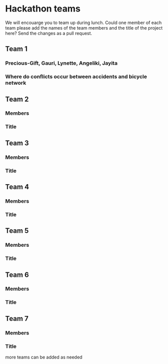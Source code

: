 # Hackathon teams

We will encouarge you to team up during lunch. Could one member of each team please add the names of the team members and the title of the project here? Send the changes as a pull request.

## Team 1
### Precious-Gift, Gauri, Lynette, Angeliki, Jayita

### Where do conflicts occur between accidents and bicycle network


## Team 2
### Members
### Title

## Team 3
### Members
### Title

## Team 4
### Members
### Title

## Team 5
### Members
### Title

## Team 6
### Members
### Title

## Team 7
### Members
### Title

more teams can be added as needed

